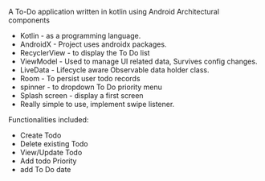 A To-Do application written in kotlin using Android Architectural components 

* Kotlin - as a programming language.
* AndroidX - Project uses androidx packages.
* RecyclerView - to display the To Do list 
* ViewModel - Used to manage UI related data, Survives config changes.
* LiveData - Lifecycle aware Observable data holder class.
* Room - To persist user todo records
*  spinner - to dropdown To Do priority menu
* Splash screen - display a first screen 
* Really simple to use, implement swipe listener.


Functionalities included:
* Create Todo
* Delete existing Todo
* View/Update Todo
* Add todo Priority 
* add To Do date 
